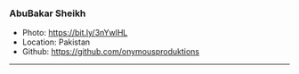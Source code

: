 ### AbuBakar Sheikh
- Photo: https://bit.ly/3nYwlHL
- Location: Pakistan
- Github: https://github.com/onymousproduktions
***